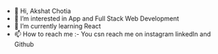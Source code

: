 - 👋 Hi, Akshat Chotia
- 👀 I’m interested in App and Full Stack Web Development
- 🌱 I’m currently learning React
- 📫 How to reach me :- You csn reach me on instagram linkedIn and Github

<!---
itsaxat/itsaxat is a ✨ special ✨ repository because its `README.md` (this file) appears on your GitHub profile.
You can click the Preview link to take a look at your changes.
--->
